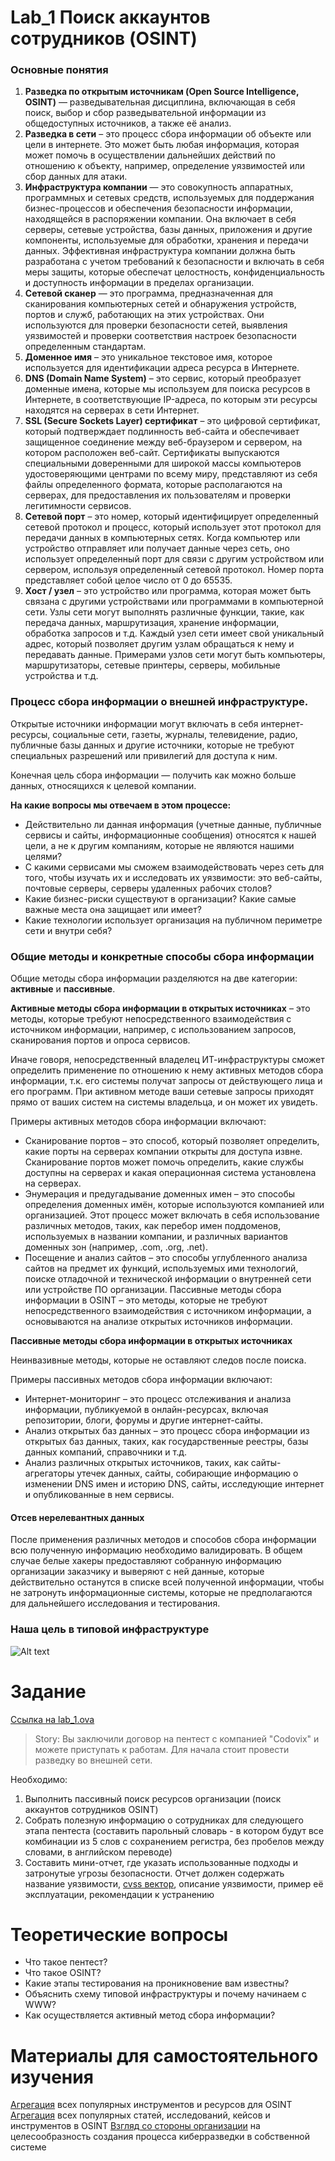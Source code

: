 # Lab_1 Поиск аккаунтов сотрудников (OSINT)

### Основные понятия

1. **Разведка по открытым источникам (Open Source Intelligence, OSINT)** — разведывательная дисциплина, включающая в себя поиск, выбор и сбор разведывательной информации из общедоступных источников, а также её анализ.
2. **Разведка в сети** – это процесс сбора информации об объекте или цели в интернете. Это может быть любая информация, которая может помочь в осуществлении дальнейших действий по отношению к объекту, например, определение уязвимостей или сбор данных для атаки.
3. **Инфраструктура компании** — это совокупность аппаратных, программных и сетевых средств, используемых для поддержания бизнес-процессов и обеспечения безопасности информации, находящейся в распоряжении компании. Она включает в себя серверы, сетевые устройства, базы данных, приложения и другие компоненты, используемые для обработки, хранения и передачи данных. Эффективная инфраструктура компании должна быть разработана с учетом требований к безопасности и включать в себя меры защиты, которые обеспечат целостность, конфиденциальность и доступность информации в пределах организации.
4. **Сетевой сканер** — это программа, предназначенная для сканирования компьютерных сетей и обнаружения устройств, портов и служб, работающих на этих устройствах. Они используются для проверки безопасности сетей, выявления уязвимостей и проверки соответствия настроек безопасности определенным стандартам.
5. **Доменное имя** – это уникальное текстовое имя, которое используется для идентификации адреса ресурса в Интернете.
6. **DNS (Domain Name System)** – это сервис, который преобразует доменные имена, которые мы используем для поиска ресурсов в Интернете, в соответствующие IP-адреса, по которым эти ресурсы находятся на серверах в сети Интернет.
7. **SSL (Secure Sockets Layer) сертификат** – это цифровой сертификат, который подтверждает подлинность веб-сайта и обеспечивает защищенное соединение между веб-браузером и сервером, на котором расположен веб-сайт. Сертификаты выпускаются специальными доверенными для широкой массы компьютеров удостоверяющими центрами по всему миру, представляют из себя файлы определенного формата, которые располагаются на серверах, для предоставления их пользователям и проверки легитимности сервисов.
8. **Сетевой порт** – это номер, который идентифицирует определенный сетевой протокол и процесс, который использует этот протокол для передачи данных в компьютерных сетях. Когда компьютер или устройство отправляет или получает данные через сеть, оно использует определенный порт для связи с другим устройством или сервером, используя определенный сетевой протокол. Номер порта представляет собой целое число от 0 до 65535.
9. **Хост / узел** – это устройство или программа, которая может быть связана с другими устройствами или программами в компьютерной сети. Узлы сети могут выполнять различные функции, такие, как передача данных, маршрутизация, хранение информации, обработка запросов и т.д. Каждый узел сети имеет свой уникальный адрес, который позволяет другим узлам обращаться к нему и передавать данные. Примерами узлов сети могут быть компьютеры, маршрутизаторы, сетевые принтеры, серверы, мобильные устройства и т.д.

### Процесс сбора информации о внешней инфраструктуре.

Открытые источники информации могут включать в себя интернет-ресурсы, социальные сети, газеты, журналы, телевидение, радио, публичные базы данных и другие источники, которые не требуют специальных разрешений или привилегий для доступа к ним.

Конечная цель сбора информации — получить как можно больше данных, относящихся к целевой компании.

**На какие вопросы мы отвечаем в этом процессе:**

- Действительно ли данная информация (учетные данные, публичные сервисы и сайты, информационные сообщения) относятся к нашей цели, а не к другим компаниям, которые не являются нашими целями?
- С какими сервисами мы сможем взаимодействовать через сеть для того, чтобы изучать их и исследовать их уязвимости: это веб-сайты, почтовые серверы, серверы удаленных рабочих столов?
- Какие бизнес-риски существуют в организации? Какие самые важные места она защищает или имеет?
- Какие технологии использует организация на публичном периметре сети и внутри себя?

### Общие методы и конкретные способы сбора информации

Общие методы сбора информации разделяются на две категории: **активные** и **пассивные**.

**Активные методы сбора информации в открытых источниках** – это методы, которые требуют непосредственного взаимодействия с источником информации, например, с использованием запросов, сканирования портов и опроса сервисов.

Иначе говоря, непосредственный владелец ИТ-инфраструктуры сможет определить применение по отношению к нему активных методов сбора информации, т.к. его системы получат запросы от действующего лица и его программ. При активном методе ваши сетевые запросы приходят прямо от ваших систем на системы владельца, и он может их увидеть.

Примеры активных методов сбора информации включают:
- Сканирование портов – это способ, который позволяет определить, какие порты на серверах компании открыты для доступа извне. Сканирование портов может помочь определить, какие службы доступны на серверах и какая операционная система установлена на серверах.
- Энумерация и предугадывание доменных имен – это способы определения доменных имён, которые используются компанией или организацией. Этот процесс может включать в себя использование различных методов, таких, как перебор имен поддоменов, используемых в названии компании, и различных вариантов доменных зон (например, .com, .org, .net).
- Посещение и анализ сайтов – это способы углубленного анализа сайтов на предмет их функций, используемых ими технологий, поиске отладочной и технической информации о внутренней сети или устройстве ПО организации.
Пассивные методы сбора информации в OSINT – это методы, которые не требуют непосредственного взаимодействия с источником информации, а основываются на анализе открытых источников информации.

**Пассивные методы сбора информации в открытых источниках**

Неинвазивные методы, которые не оставляют следов после поиска.

Примеры пассивных методов сбора информации включают:
- Интернет-мониторинг – это процесс отслеживания и анализа информации, публикуемой в онлайн-ресурсах, включая репозитории, блоги, форумы и другие интернет-сайты.
- Анализ открытых баз данных – это процесс сбора информации из открытых баз данных, таких, как государственные реестры, базы данных компаний, справочники и т.д.
- Анализ различных открытых источников, таких, как сайты-агрегаторы утечек данных, сайты, собирающие информацию о изменении DNS имен и историю DNS, сайты, исследующие интернет и опубликованные в нем сервисы.

#### Отсев нерелевантных данных

После применения различных методов и способов сбора информации всю полученную информацию необходимо валидировать. В общем случае белые хакеры предоставляют собранную информацию организации заказчику и выверяют с ней данные, которые действительно останутся в списке всей полученной информации, чтобы не затронуть информационные системы, которые не предполагаются для дальнейшего исследования и тестирования.

### Наша цель в типовой инфраструктуре

![Alt text](<Section 1 (1).png>)

# Задание

[Ссылка на lab_1.ova]()

> Story: Вы заключили договор на пентест с компанией "Codovix" и можете приступать к работам. Для начала стоит провести разведку во внешней сети. 

Необходимо:
1. Выполнить пассивный поиск ресурсов организации (поиск аккаунтов сотрудников OSINT)
2. Собрать полезную информацию о сотрудниках для следующего этапа пентеста (составить парольный словарь - в котором будут все комбинации из 5 слов с сохранением регистра, без пробелов между словами, в английском переводе)
3. Составить мини-отчет, где указать использованные подходы и затронутые угрозы безопасности. Отчет должен содержать название уязвимости, [cvss вектор](https://www.first.org/cvss/calculator/4.0), описание уязвимости, пример её эксплуатации, рекомендации к устранению

# Теоретические вопросы

- Что такое пентест?
- Что такое OSINT?
- Какие этапы тестирования на проникновение вам известны?
- Объяснить схему типовой инфраструктуры и почему начинаем с WWW?
- Как осуществляется активный метод сбора информации?

# Материалы для самостоятельного изучения
[Агрегация](https://osintframework.com/) всех популярных инструментов и ресурсов для OSINT
[Агрегация](https://github.com/jivoi/awesome-osint) всех популярных статей, исследований, кейсов и инструментов в OSINT
[Взгляд со стороны организации](https://habr.com/ru/companies/tensor/articles/706656/) на целесообразность создания процесса киберразведки в собственной системе
